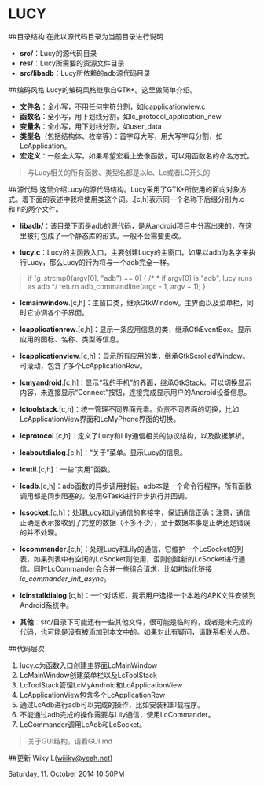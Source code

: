 LUCY
=================

##目录结构
在此以源代码目录为当前目录进行说明

*	**src/**：Lucy的源代码目录
*	**res/**：Lucy所需要的资源文件目录
*	**src/libadb**：Lucy所依赖的adb源代码目录

##编码风格
Lucy的编码风格继承自GTK+。这里做简单介绍。

*	**文件名**：全小写，不用任何字符分割，如lcapplicationview.c
*	**函数名**：全小写，用下划线分割，如lc_protocol_application_new
*	**变量名**：全小写，用下划线分割，如user_data
*	**类型名**（包括结构体、枚举等）：首字母大写，用大写字母分割，如LcApplication。
*	**宏定义**：一般全大写，如果希望宏看上去像函数，可以用函数名的命名方式。
>与Lucy相关的所有函数、类型名都是以lc、Lc或者LC开头的

##源代码
这里介绍Lucy的源代码结构。Lucy采用了GTK+所使用的面向对象方式。着下面的表述中我将使用类这个词。.[c,h]表示同一个名称下后缀分别为.c和.h的两个文件。

*	**libadb/**：该目录下面是adb的源代码，是从android项目中分离出来的，在这里被打包成了一个静态库的形式。一般不会需要更改。

*	**lucy.c**：Lucy的主函数入口，主要创建Lucy的主窗口。如果以adb为名字来执行Lucy，那么Lucy的行为将与一个adb完全一样。
>    if (g_strcmp0(argv[0], "adb") == 0) {
        /*
         * if argv[0] is "adb", lucy runs as adb
         */
        return adb_commandline(argc - 1, argv + 1);
    }

*	**lcmainwindow**.[c,h]：主窗口类，继承GtkWindow。主界面以及菜单栏，同时它协调各个子界面。

*	**lcapplicationrow**.[c,h]：显示一条应用信息的类，继承GtkEventBox。显示应用的图标、名称、类型等信息。

*	**lcapplicationview**.[c,h]：显示所有应用的类，继承GtkScrolledWindow。可滚动，包含了多个LcApplicationRow。

*	**lcmyandroid**.[c,h]：显示“我的手机”的界面，继承GtkStack。可以切换显示内容，未连接显示“Connect”按钮，连接完成显示用户的Android设备信息。

*	**lctoolstack**.[c,h]：统一管理不同界面元素。负责不同界面的切换，比如LcApplicationView界面和LcMyPhone界面的切换。

*	**lcprotocol**.[c,h]：定义了Lucy和Lily通信相关的协议结构，以及数据解析。

*	**lcaboutdialog**.[c,h]：“关于”菜单。显示Lucy的信息。

*	**lcutil**.[c,h]：一些“实用”函数。

*	**lcadb**.[c,h]：adb函数的异步调用封装。adb本是一个命令行程序，所有函数调用都是同步阻塞的。使用GTask进行异步执行并回调。

*	**lcsocket**.[c,h]：处理Lucy和Lily通信的套接字，保证通信正确；注意，通信正确是表示接收到了完整的数据（不多不少），至于数据本事是正确还是错误的并不处理。

*	**lccommander**.[c,h]：处理Lucy和Lily的通信，它维护一个LcSocket的列表，如果列表中有空闲的LcSocket则使用，否则创建新的LcSocket进行通信。同时LcCommander会合并一些组合请求，比如初始化链接*lc_commander_init_async*。

*	**lcinstalldialog**.[c,h]：一个对话框，提示用户选择一个本地的APK文件安装到Android系统中。

*	**其他**：src/目录下可能还有一些其他文件，很可能是临时的，或者是未完成的代码，也可能是没有被添加到本文中的。如果对此有疑问，请联系相关人员。

##代码层次
1. lucy.c为函数入口创建主界面LcMainWindow
2. LcMainWindow创建菜单栏以及LcToolStack
3. LcToolStack管理LcMyAndroid和LcApplicationView
4. LcApplicationView包含多个LcApplicationRow
5. 通过LcAdb进行adb可以完成的操作，比如安装和卸载程序。
6. 不能通过adb完成的操作需要与Lily通信，使用LcCommander。
7. LcCommander调用LcAdb和LcSocket。
>关于GUI结构，请看GUI.md

##更新
Wiky L(wiiiky@yeah.net)

Saturday, 11. October 2014 10:50PM 

